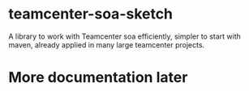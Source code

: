 # teamcenter-soa-sketch
A library to work with Teamcenter soa efficiently, simpler to start with maven, already applied in many large teamcenter projects.

# More documentation later
